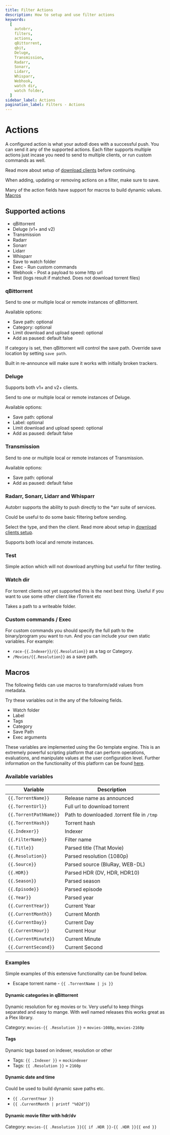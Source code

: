 ```yaml
---
title: Filter Actions
description: How to setup and use filter actions
keywords:
  [
    autobrr,
    filters,
    actions,
    qBittorrent,
    qbit,
    Deluge,
    Transmission,
    Radarr,
    Sonarr,
    Lidarr,
    Whisparr,
    Webhook,
    watch dir,
    watch folder,
  ]
sidebar_label: Actions
pagination_label: Filters - Actions
---
```


# Actions

A configured action is what your autodl does with a successful push. You can send it any of the supported actions. Each filter supports multiple actions just incase you need to send to multiple clients, or run custom commands as well.

Read more about setup of [download clients](/configuration/download-clients) before continuing.

When adding, updating or removing actions on a filter, make sure to save.

Many of the action fields have support for macros to build dynamic values. [Macros](#macros)

## Supported actions

- qBittorrent
- Deluge (v1+ and v2)
- Transmission
- Radarr
- Sonarr
- Lidarr
- Whisparr
- Save to watch folder
- Exec - Run custom commands
- Webhook - Post a payload to some http url
- Test (logs result if matched. Does not download torrent files)

### qBittorrent

Send to one or multiple local or remote instances of qBittorrent.

Available options:

- Save path: optional
- Category: optional
- Limit download and upload speed: optional
- Add as paused: default false

If category is set, then qBittorrent will control the save path. Override save location by setting `save path`.

Built in re-announce will make sure it works with initially broken trackers.

### Deluge

Supports both v1+ and v2+ clients.

Send to one or multiple local or remote instances of Deluge.

Available options:

- Save path: optional
- Label: optional
- Limit download and upload speed: optional
- Add as paused: default false

### Transmission

Send to one or multiple local or remote instances of Transmission.

Available options:

- Save path: optional
- Add as paused: default false

### Radarr, Sonarr, Lidarr and Whisparr

Autobrr supports the ability to push directly to the \*arr suite of services.

Could be useful to do some basic filtering before sending.

Select the type, and then the client. Read more about setup in [download clients setup](/configuration/download-clients).

Supports both local and remote instances.

### Test

Simple action which will not download anything but useful for filter testing.

### Watch dir

For torrent clients not yet supported this is the next best thing. Useful if you want to use some other client like rTorrent etc

Takes a path to a writeable folder.

### Custom commands / Exec

For custom commands you should specify the full path to the binary/program you want to run. And you can include your own static variables. For example:

- `race-{{.Indexer}}/{{.Resolution}}` as a tag or Category.
- `/Movies/{{.Resolution}}` as a save path.

## Macros

The following fields can use macros to transform/add values from metadata.

Try these variables out in the any of the following fields.

- Watch folder
- Label
- Tags
- Category
- Save Path
- Exec arguments

These variables are implemented using the Go template engine. This is an extremely powerful scripting platform that can perform operations, evaluations, and manipulate values at the user configuration level. Further information on the functionality of this platform can be found [here](https://pkg.go.dev/text/template).

### Available variables

| Variable               |  Description                               |
| ---------------------- | ------------------------------------------ |
| `{{.TorrentName}}`     | Release name as announced                  |
| `{{.TorrentUrl}}`      | Full url to download torrent               |
| `{{.TorrentPathName}}` | Path to downloaded .torrent file in `/tmp` |
| `{{.TorrentHash}}`     | Torrent hash                               |
| `{{.Indexer}}`         | Indexer                                    |
| `{{.FilterName}}`      | Filter name                                |
| `{{.Title}}`           | Parsed title (That Movie)                  |
| `{{.Resolution}}`      | Parsed resolution (1080p)                  |
| `{{.Source}}`          | Parsed source (BluRay, WEB-DL)             |
| `{{.HDR}}`             | Parsed HDR (DV, HDR, HDR10)                |
| `{{.Season}}`          | Parsed season                              |
| `{{.Episode}}`         | Parsed episode                             |
| `{{.Year}}`            | Parsed year                                |
| `{{.CurrentYear}}`     | Current Year                               |
| `{{.CurrentMonth}}`    | Current Month                              |
| `{{.CurrentDay}}`      | Current Day                                |
| `{{.CurrentHour}}`     | Current Hour                               |
| `{{.CurrentMinute}}`   | Current Minute                             |
| `{{.CurrentSecond}}`   | Current Second                             |

### Examples

Simple examples of this extensive functionality can be found below.

- Escape torrent name - `{{ .TorrentName | js }}`

#### Dynamic categories in qBittorrent

Dynamic resolution for eg movies or tv. Very useful to keep things separated and easy to mange. With well named releases this works great as a Plex library.

Category: `movies-{{ .Resolution }}` = `movies-1080p`, `movies-2160p`

#### Tags

Dynamic tags based on indexer, resolution or other

- Tags: `{{ .Indexer }}` = `mockindexer`
- Tags: `{{ .Resolution }}` = `2160p`

#### Dynamic date and time

Could be used to build dynamic save paths etc.

- `{{ .CurrentYear }}`
- `{{ .CurrentMonth | printf "%02d"}}`

#### Dynamic movie filter with hdr/dv

Category: `movies-{{ .Resolution }}{{ if .HDR }}-{{ .HDR }}{{ end }}`
